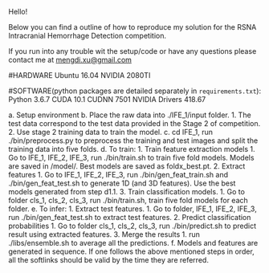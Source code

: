 Hello!

Below you can find a outline of how to reproduce my solution for the RSNA Intracranial Hemorrhage Detection competition.

If you run into any trouble wit the setup/code or have any questions please contact me at mengdi.xu@gmail.com

#HARDWARE
Ubuntu 16.04
NVIDIA 2080TI

#SOFTWARE(python packages are detailed separately in `requirements.txt`):
Python 3.6.7
CUDA 10.1
CUDNN 7501
NVIDIA Drivers 418.67

a. Setup environment
b. Place the raw data into ./IFE_1/input folder.
	1. The test data correspond to the test data provided in the Stage 2 of competition. 
	2. Use stage 2 training data to train the model.
c. cd IFE_1, run ./bin/preprocess.py to preprocess the training and test images and split the training data into five folds.
d. To train:
	1. Train feature extraction models
		1. Go to IFE_1, IFE_2, IFE_3, run ./bin/train.sh to train five fold models. Models are saved in /model/. Best models are saved as foldx_best.pt.
	2. Extract features
		1. Go to IFE_1, IFE_2, IFE_3, run ./bin/gen_feat_train.sh and ./bin/gen_feat_test.sh to generate 1D (and 3D features). Use the best models generated from step d1.1. 
	3. Train classification models.
		1. Go to folder cls_1, cls_2, cls_3, run ./bin/train.sh, train five fold models for each folder.
e. To infer:
	1. Extract test features. 
		1. Go to folder, IFE_1, IFE_2, IFE_3, run ./bin/gen_feat_test.sh to extract test features.
	2. Predict classification probabilities
		1. Go to folder cls_1, cls_2, cls_3, run ./bin/predict.sh to predict result using extracted features.
	3. Merge the results
		1. run ./libs/ensemble.sh to average all the predictions.
f. Models and features are generated in sequence. If one follows the above mentioned steps in order, all the softlinks should be valid by the time they are referred. 
